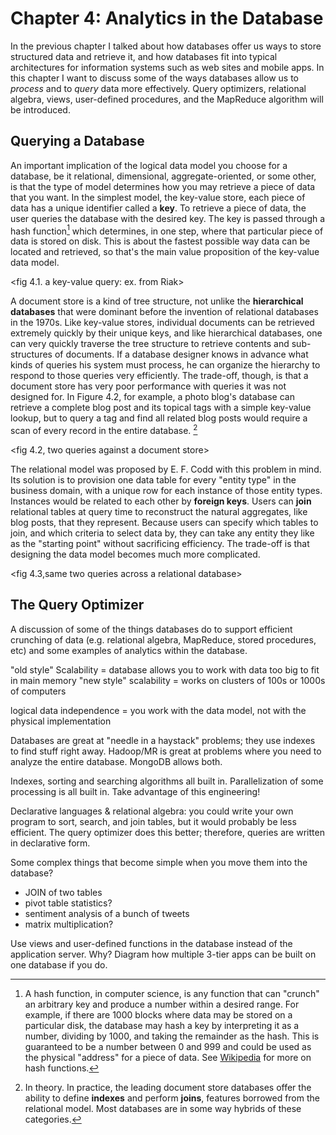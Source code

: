 # Chapter 4: Analytics in the Database 

In the previous chapter I talked about how databases offer us ways to store
structured data and retrieve it, and how databases fit into typical 
architectures for information systems such as web sites and mobile apps.  In
this chapter I want to discuss some of the ways databases allow us to *process*
and to *query* data more effectively.  Query optimizers, relational algebra,
views, user-defined procedures, and the MapReduce algorithm will be introduced.

## Querying a Database

An important implication of the logical data model you choose for a database,
be it relational, dimensional, aggregate-oriented, or some other, is that
the type of model determines how you may retrieve a piece of data that you
want.  In the simplest model, the key-value store, each piece of data has a
unique identifier called a **key**.  To retrieve a piece of data, the user
queries the database with the desired key.  The key is passed through a 
hash function[^hash] which determines, in one step, where that particular
piece of data is stored on disk.  This is about the fastest possible way
data can be located and retrieved, so that's the main value proposition
of the key-value data model.

[^hash]: A hash function, in computer science, is any function that can
    "crunch" an arbitrary key and produce a number within a desired range.  For
    example, if there are 1000 blocks where data may be stored on a particular
    disk, the database may hash a key by interpreting it as a number, dividing
    by 1000, and taking the remainder as the hash.  This is guaranteed
    to be a number between 0 and 999 and could be used as the physical "address"
    for a piece of data.  See [Wikipedia](https://en.wikipedia.org/wiki/Hash_function)
    for more on hash functions.

<fig 4.1. a key-value query: ex. from Riak>

A document store is a kind of tree structure, not unlike the **hierarchical
databases** that were dominant before the invention of relational databases
in the 1970s.  Like key-value stores, individual documents can be retrieved
extremely quickly by their unique keys, and like hierarchical databases, one
can very quickly traverse the tree structure to retrieve contents and 
sub-structures of documents.  If a database designer knows in advance what
kinds of queries his system must process, he can organize the hierarchy
to respond to those queries very efficiently.  The trade-off, though, is
that a document store has very poor performance with queries it was not
designed for.  In Figure 4.2, for example, a photo blog's database can 
retrieve a complete blog post and its topical tags with a simple 
key-value lookup, but to query a tag and find all related blog posts would
require a scan of every record in the entire database. [^indexes]

[^indexes]: In theory.  In practice, the leading document store databases
    offer the ability to define **indexes** and perform **joins**, features
    borrowed from the relational model.  Most databases are in some way
    hybrids of these categories.

<fig 4.2, two queries against a document store>

The relational model was proposed by E. F. Codd with this problem in mind.
Its solution is to provision one data table for every "entity type" in the 
business domain, with a unique row for each instance of those entity 
types. Instances would be related to each other by **foreign keys**.  Users can
**join** relational tables at query time to reconstruct the natural
aggregates, like blog posts, that they represent.  Because users can specify
which tables to join, and which criteria to select data by, they can take any
entity they like as the "starting point" without sacrificing efficiency. The
trade-off is that designing the data model becomes much more complicated.

<fig 4.3,same two queries across a relational database> 

## The Query Optimizer




A discussion of some of the things databases do to support efficient 
crunching of data (e.g. relational algebra, MapReduce, stored procedures, etc)
and some examples of analytics within the database.

"old style" Scalability = database allows you to work with data too big to fit in main memory
"new style" scalability = works on clusters of 100s or 1000s of computers

logical data independence = you work with the data model, not with the physical implementation

Databases are great at "needle in a haystack" problems; they use indexes to find stuff right away.
Hadoop/MR is great at problems where you need to analyze the entire database.  MongoDB allows both.

Indexes, sorting and searching algorithms all built in.  Parallelization of some processing
is all built in.  Take advantage of this engineering!

Declarative languages & relational algebra: you could write your own program to sort, search, and join tables, but it would probably be less efficient.  The query optimizer does this better; therefore, queries are written in declarative form.

Some complex things that become simple when you move them into the database?
- JOIN of two tables
- pivot table statistics?
- sentiment analysis of a bunch of tweets
- matrix multiplication?

Use views and user-defined functions in the database instead of the application server.
Why? Diagram how multiple 3-tier apps can be built on one database if you do.
